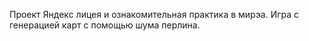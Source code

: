 Проект Яндекс лицея и ознакомительная практика в мирэа. Игра с генерацией карт с помощью шума перлина. 
